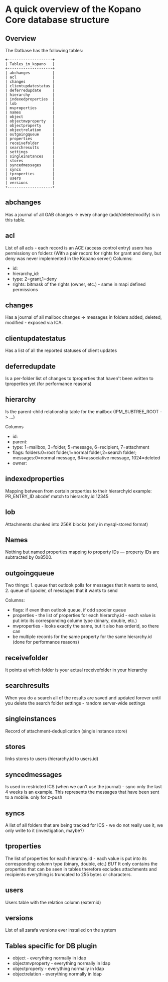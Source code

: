 # A quick overview of the Kopano Core database structure


## Overview


The Datbase has the following tables:
```
+--------------------+
| Tables_in_kopano   |
+--------------------+
| abchanges          |
| acl                |
| changes            |
| clientupdatestatus |
| deferredupdate     |
| hierarchy          |
| indexedproperties  |
| lob                |
| mvproperties       |
| names              |
| object             |
| objectmvproperty   |
| objectproperty     |
| objectrelation     |
| outgoingqueue      |
| properties         |
| receivefolder      |
| searchresults      |
| settings           |
| singleinstances    |
| stores             |
| syncedmessages     |
| syncs              |
| tproperties        |
| users              |
| versions           |
+--------------------+
```

## abchanges

Has a journal of all GAB changes -> every change (add/delete/modify) is in this
table.

## acl

List of all acls - each record is an ACE (access control entry) userx has
permissiony on folderz (With a pair record for rights for grant and deny, but
deny was never implemented in the Kopano server) Columns:

* id:
* hierarchy_id:
* type: 2=grant,1=deny
* rights: bitmask of the rights (owner, etc.) - same in mapi defined permissions

## changes

Has a journal of all mailbox changes -> messages in folders added, deleted,
modified - exposed via ICA.

## clientupdatestatus

Has a list of all the reported statuses of client updates

## deferredupdate

Is a per-folder list of changes to tproperties that haven't been written to
tproperties yet (for performance reasons)

## hierarchy

Is the parent-child relationship table for the mailbox (IPM_SUBTREE_ROOT -> ...)

Columns
* id:
* parent:
* type: 1=mailbox, 3=folder, 5=message, 6=recipient, 7=attachment
* flags: folders:0=root folder,1=normal folder,2=search folder;
   messages:0=normal message, 64=associative message, 1024=deleted
* owner:

## indexedproperties

Mapping between from certain properties to their hierarchyid example:
PR_ENTRY_ID abcdef match to hierarchy.id 12345

## lob

Attachments chunked into 256K blocks (only in mysql-stored format)

## Names

Nothing but named properties mapping to property IDs — property IDs are
subtracted by 0x8500.

## outgoingqueue

Two things: 1. queue that outlook polls for messages that it wants to send, 2.
queue of spooler, of messages that it wants to send

Columns:
* flags: if even then outlook queue, if odd spooler queue
* properties - the list of properties for each hierarchy.id - each value is put
  into its corresponding column type (binary, double, etc.)
* mvproperties - looks exactly the same, but it also has orderid, so there can
* be multiple records for the same property for the same hierarchy.id (done for
  performance reasons)

## receivefolder

It points at which folder is your actual receivefolder in your hierarchy

## searchresults

When you do a search all of the results are saved and updated forever until you
delete the search folder settings - random server-wide settings

## singleinstances

Record of attachment-deduplication (single instance store)

## stores

links stores to users (hierarchy.id to users.id)

## syncedmessages

Is used in restricted ICS (when we can't use the journal) - sync only the last 4
weeks is an example. This represents the messages that have been sent to a
mobile. only for z-push

## syncs

A list of all folders that are being tracked for ICS - we do not really use it,
we only write to it (investigation, maybe?)

## tproperties

The list of properties for each hierarchy.id - each value is put into its
corresponding column type (binary, double, etc.) *BUT* It only contains the
properties that can be seen in tables therefore excludes attachments and
recipients everything is truncated to 255 bytes or characters.

## users

Users table with the relation column (externid)

## versions

List of all zarafa versions ever installed on the system


## Tables specific for DB plugin

- object - everything normally in ldap
- objectmvproperty - everything normally in ldap
- objectproperty - everything normally in ldap
- objectrelation - everything normally in ldap
